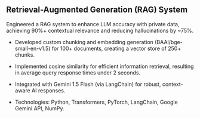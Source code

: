 ## Retrieval-Augmented Generation (RAG) System
Engineered a RAG system to enhance LLM accuracy with private data, achieving 90%+ contextual relevance and reducing hallucinations by ~75%.

- Developed custom chunking and embedding generation (BAAI/bge-small-en-v1.5) for 100+ documents, creating a vector store of 250+ chunks.

- Implemented cosine similarity for efficient information retrieval, resulting in average query response times under 2 seconds.

- Integrated with Gemini 1.5 Flash (via LangChain) for robust, context-aware AI responses.

- Technologies: Python, Transformers, PyTorch, LangChain, Google Gemini API, NumPy.

